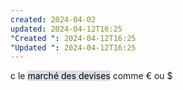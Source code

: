```yaml
---
created: 2024-04-02
updated: 2024-04-12T16:25
"Created ": 2024-04-12T16:25
"Updated ": 2024-04-12T16:25
---
```

c le <mark style="background: #CACFD9A6;">marché des devises</mark> comme € ou $